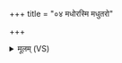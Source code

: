 +++
title = "०४ मधोरस्मि मधुतरो"

+++
<details><summary>मूलम् (VS)</summary>

मधो॑रस्मि॒ मधु॑तरो म॒दुघा॒न्मधु॑मत्तरः।  
मामित्किल॒ त्वं वनाः॒ शाखां॒ मधु॑मतीमिव ॥
</details>